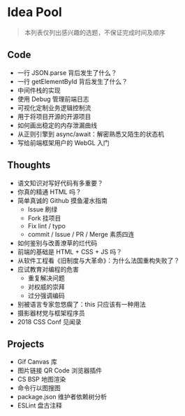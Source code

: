 # Idea Pool
> 本列表仅列出感兴趣的选题，不保证完成时间及顺序

## Code
- 一行 JSON.parse 背后发生了什么？
- 一行 getElementById 背后发生了什么？
- 中间件栈的实现
- 使用 Debug 管理前端日志
- 可视化定制业务逻辑控制流
- 用于将项目开源的开源项目
- 如何画出稳定的内存泄漏曲线
- 从正则引擎到 async/await：解密熟悉又陌生的状态机
- 写给前端框架用户的 WebGL 入门

## Thoughts
- 语文知识对写好代码有多重要？
- 你真的精通 HTML 吗？
- 简单真诚的 Github 摸鱼灌水指南
	- Issue 刷绿
	- Fork 挂项目
	- Fix lint / typo
	- commit / Issue / PR / Merge 素质四连
- 如何鉴别与改善潦草的烂代码
- 前端的基础是 HTML + CSS + JS 吗？
- 从软件工程看《旧制度与大革命》：为什么法国重构失败了？
- 应试教育对编程的危害
	- 重复解决问题
	- 对权威的崇拜
	- 过分强调编码
- 别被语言专家忽悠瘸了：this 只应该有一种用法
- 摄影器材党与框架程序员
- 2018 CSS Conf 见闻录

## Projects
- Gif Canvas 库
- 图片链接 QR Code 浏览器插件
- CS BSP 地图渲染
- 命令行以图搜图
- package.json 维护者依赖树分析
- ESLint 盘古注释

<!-- Happy New Year! -->